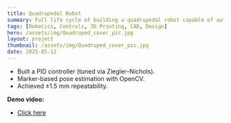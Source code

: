 ```yaml
---
title: Quadrupedal Robot
summary: Full life cycle of building a quadrupedal robot capable of autonomous locomotion
tags: [Robotics, Controls, 3D Printing, CAD, Design]
hero: /assets/img/Quadruped_cover_pic.jpg
layout: project
thumbnail: /assets/img/Quadruped_cover_pic.jpg
date: 2025-05-12
---
```

- Built a PID controller (tuned via Ziegler–Nichols).
- Marker-based pose estimation with OpenCV.
- Achieved ±1.5 mm repeatability.

**Demo video:**
- [Click here](https://drive.google.com/file/d/1w4jgkEzDZSf1zbCAGE9S3ZvtUkTv3Atc/view?usp=sharing)


